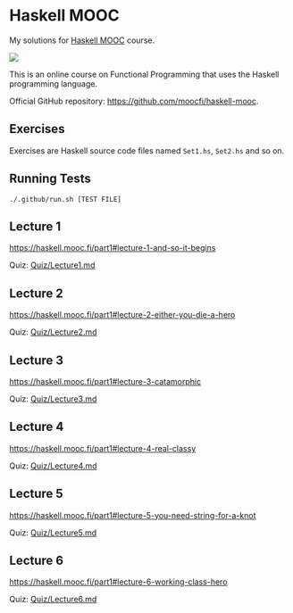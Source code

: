 # Haskell MOOC

My solutions for [Haskell MOOC](https://haskell.mooc.fi) course.

[![](https://github.com/asarkar/haskell-mooc/workflows/CI/badge.svg)](https://github.com/asarkar/haskell-mooc/actions)

This is an online course on Functional Programming that uses the Haskell programming language.

Official GitHub repository: https://github.com/moocfi/haskell-mooc.

## Exercises

Exercises are Haskell source code files named `Set1.hs`, `Set2.hs` and so on.

## Running Tests

```
./.github/run.sh [TEST FILE]
```

## Lecture 1

https://haskell.mooc.fi/part1#lecture-1-and-so-it-begins

Quiz: [Quiz/Lecture1.md](Quiz/Lecture1.md)

## Lecture 2

https://haskell.mooc.fi/part1#lecture-2-either-you-die-a-hero

Quiz: [Quiz/Lecture2.md](Quiz/Lecture2.md)

## Lecture 3

https://haskell.mooc.fi/part1#lecture-3-catamorphic

Quiz: [Quiz/Lecture3.md](Quiz/Lecture3.md)

## Lecture 4

https://haskell.mooc.fi/part1#lecture-4-real-classy

Quiz: [Quiz/Lecture4.md](Quiz/Lecture4.md)

## Lecture 5

https://haskell.mooc.fi/part1#lecture-5-you-need-string-for-a-knot

Quiz: [Quiz/Lecture5.md](Quiz/Lecture5.md)

## Lecture 6

https://haskell.mooc.fi/part1#lecture-6-working-class-hero

Quiz: [Quiz/Lecture6.md](Quiz/Lecture6.md)